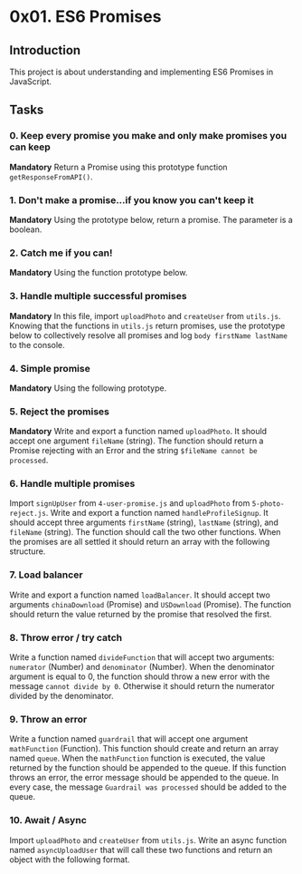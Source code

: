 # 0x01. ES6 Promises

## Introduction
This project is about understanding and implementing ES6 Promises in JavaScript.

## Tasks

### 0. Keep every promise you make and only make promises you can keep
**Mandatory**
Return a Promise using this prototype function `getResponseFromAPI()`.

### 1. Don't make a promise...if you know you can't keep it
**Mandatory**
Using the prototype below, return a promise. The parameter is a boolean.

### 2. Catch me if you can!
**Mandatory**
Using the function prototype below.

### 3. Handle multiple successful promises
**Mandatory**
In this file, import `uploadPhoto` and `createUser` from `utils.js`. Knowing that the functions in `utils.js` return promises, use the prototype below to collectively resolve all promises and log `body firstName lastName` to the console.

### 4. Simple promise
**Mandatory**
Using the following prototype.

### 5. Reject the promises
**Mandatory**
Write and export a function named `uploadPhoto`. It should accept one argument `fileName` (string). The function should return a Promise rejecting with an Error and the string `$fileName cannot be processed`.

### 6. Handle multiple promises

Import `signUpUser` from `4-user-promise.js` and `uploadPhoto` from `5-photo-reject.js`. Write and export a function named `handleProfileSignup`. It should accept three arguments `firstName` (string), `lastName` (string), and `fileName` (string). The function should call the two other functions. When the promises are all settled it should return an array with the following structure.

### 7. Load balancer

Write and export a function named `loadBalancer`. It should accept two arguments `chinaDownload` (Promise) and `USDownload` (Promise). The function should return the value returned by the promise that resolved the first.

### 8. Throw error / try catch

Write a function named `divideFunction` that will accept two arguments: `numerator` (Number) and `denominator` (Number). When the denominator argument is equal to 0, the function should throw a new error with the message `cannot divide by 0`. Otherwise it should return the numerator divided by the denominator.

### 9. Throw an error

Write a function named `guardrail` that will accept one argument `mathFunction` (Function). This function should create and return an array named `queue`. When the `mathFunction` function is executed, the value returned by the function should be appended to the queue. If this function throws an error, the error message should be appended to the queue. In every case, the message `Guardrail was processed` should be added to the queue.

### 10. Await / Async

Import `uploadPhoto` and `createUser` from `utils.js`. Write an async function named `asyncUploadUser` that will call these two functions and return an object with the following format.
